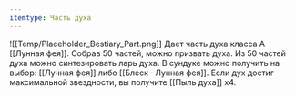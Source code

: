 ```yaml
---
itemtype: Часть духа
---
```

![[Temp/Placeholder_Bestiary_Part.png]]
Дает часть духа класса А [[Лунная фея]]. Собрав 50 частей, можно призвать духа. Из 50 частей духа можно синтезировать ларь духа. В сундуке можно получить на выбор: [[Лунная фея]] либо [[Блеск · Лунная фея]]. Если дух достиг максимальной звездности, вы получите [[Пыль духа]] х4.
